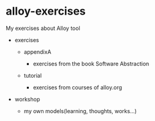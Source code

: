 # alloy-exercises

My exercises about Alloy tool

* exercises
  * appendixA
    - exercises from the book Software Abstraction

  * tutorial
    - exercises from courses of alloy.org

* workshop
  - my own models(learning, thoughts, works...)
